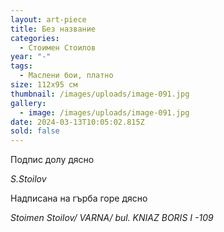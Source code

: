 ```yaml
---
layout: art-piece
title: Без название
categories:
  - Стоимен Стоилов
year: "-"
tags:
  - Маслени бои, платно
size: 112х95 см
thumbnail: /images/uploads/image-091.jpg
gallery:
  - image: /images/uploads/image-091.jpg
date: 2024-03-13T10:05:02.815Z
sold: false
---
```

Подпис долу  дясно

*S.Stoilov* 

Надписана на гърба горе дясно

*Stoimen Stoilov/ VARNA/ bul. KNIAZ BORIS  I -109*
